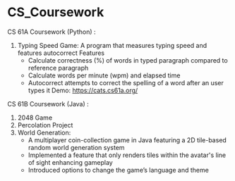 # CS_Coursework
CS 61A Coursework (Python) :
1) Typing Speed Game: A program that measures typing speed and features autocorrect
   Features
     * Calculate correctness (%) of words in typed paragraph compared to reference paragraph
     * Calculate words per minute (wpm) and elapsed time
     * Autocorrect attempts to correct the spelling of a word after an user types it
   Demo: https://cats.cs61a.org/

CS 61B Coursework (Java) :
1) 2048 Game
2) Percolation Project
3) World Generation:
     * A multiplayer coin-collection game in Java featuring a 2D tile-based random world generation system
     * Implemented a feature that only renders tiles within the avatar's line of sight enhancing gameplay
     * Introduced options to change the game’s language and theme
